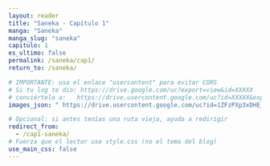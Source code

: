 ```yaml
---
layout: reader
title: "Saneka - Capítulo 1"
manga: "Saneka"
manga_slug: "saneka"
capitulo: 1
es_ultimo: false
permalink: /saneka/cap1/
return_to: /saneka/

# IMPORTANTE: usa el enlace "usercontent" para evitar CORS
# Si tu log te dio: https://drive.google.com/uc?export=view&id=XXXXX
# conviértelo a:   https://drive.usercontent.google.com/uc?id=XXXXX&export=download
images_json: " https://drive.usercontent.google.com/uc?id=1ZFzPXp3xDHE_J2nlxfM-Iy6R5BClf_nL&export=download"

# Opcional: si antes tenías una ruta vieja, ayuda a redirigir
redirect_from:
  - /cap1-saneka/
# Fuerza que el lector use style.css (no el tema del blog)
use_main_css: false
---
```

